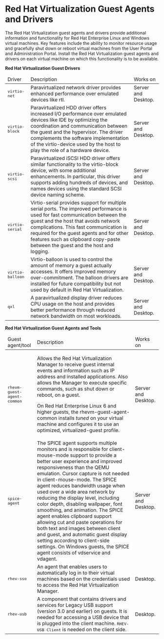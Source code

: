 # Red Hat Virtualization Guest Agents and Drivers

The Red Hat Virtualization guest agents and drivers provide additional information and functionality for Red Hat Enterprise Linux and Windows virtual machines. Key features include the ability to monitor resource usage and gracefully shut down or reboot virtual machines from the User Portal and Administration Portal. Install the Red Hat Virtualization guest agents and drivers on each virtual machine on which this functionality is to be available.

**Red Hat Virtualization Guest Drivers**

<table>
 <thead>
  <tr>
   <td>Driver</td>
   <td>Description</td>
   <td>Works on</td>
  </tr>
 </thead>
 <tbody>
  <tr>
   <td><tt>virtio-net</tt></td>
   <td>Paravirtualized network driver provides enhanced performance over emulated devices like rtl.</td>
   <td>Server and Desktop.</td>
  </tr>
  <tr>
   <td><tt>virtio-block</tt></td>
   <td>Paravirtualized HDD driver offers increased I/O performance over emulated devices like IDE by optimizing the coordination and communication between the guest and the hypervisor. The driver complements the software implementation of the virtio-device used by the host to play the role of a hardware device.</td>
   <td>Server and Desktop.</td>
  </tr>
  <tr>
   <td><tt>virtio-scsi</tt></td>
   <td>Paravirtualized iSCSI HDD driver offers similar functionality to the virtio-block device, with some additional enhancements. In particular, this driver supports adding hundreds of devices, and names devices using the standard SCSI device naming scheme.</td>
   <td>Server and Desktop.</td>
  </tr>
  <tr>
   <td><tt>virtio-serial</tt></td>
   <td>Virtio-serial provides support for multiple serial ports. The improved performance is used for fast communication between the guest and the host that avoids network complications. This fast communication is required for the guest agents and for other features such as clipboard copy-paste between the guest and the host and logging.</td>
   <td>Server and Desktop.</td>
  </tr>
  <tr>
   <td><tt>virtio-balloon</tt></td>
   <td>Virtio-balloon is used to control the amount of memory a guest actually accesses. It offers improved memory over-commitment. The balloon drivers are installed for future compatibility but not used by default in Red Hat Virtualization.</td>
   <td>Server and Desktop.</td>
  </tr>
  <tr>
   <td><tt>qxl</tt></td>
   <td>A paravirtualized display driver reduces CPU usage on the host and provides better performance through reduced network bandwidth on most workloads.</td>
   <td>Server and Desktop.</td>
  </tr>
 </tbody>
</table>

**Red Hat Virtualization Guest Agents and Tools**

<table>
 <thead>
  <tr>
   <td>Guest agent/tool</td>
   <td>Description</td>
   <td>Works on</td>
  </tr>
 </thead>
 <tbody>
  <tr>
   <td><tt>rhevm-guest-agent-common</tt></td>
   <td>
    <p>Allows the Red Hat Virtualization Manager to receive guest internal events and information such as IP address and installed applications. Also allows the Manager to execute specific commands, such as shut down or reboot, on a guest.</p>
    <p>On Red Hat Enterprise Linux 6 and higher guests, the rhevm-guest-agent-common installs <i>tuned</i> on your virtual machine and configures it to use an optimized, virtualized-guest profile.</p>
   </td>
   <td>Server and Desktop.</td>
  </tr>
  <tr>
   <td><tt>spice-agent</tt></td>
   <td>The SPICE agent supports multiple monitors and is responsible for client-mouse-mode support to provide a better user experience and improved responsiveness than the QEMU emulation. Cursor capture is not needed in client-mouse-mode. The SPICE agent reduces bandwidth usage when used over a wide area network by reducing the display level, including color depth, disabling wallpaper, font smoothing, and animation. The SPICE agent enables clipboard support allowing cut and paste operations for both text and images between client and guest, and automatic guest display setting according to client-side settings. On Windows guests, the SPICE agent consists of vdservice and vdagent.</td>
   <td>Server and Desktop.</td>
  </tr>
  <tr>
   <td><tt>rhev-sso</tt></td>
   <td>An agent that enables users to automatically log in to their virtual machines based on the credentials used to access the Red Hat Virtualization Manager.</td>
   <td>Desktop.</td>
  </tr>
  <tr>
   <td><tt>rhev-usb</tt></td>
   <td>A component that contains drivers and services for Legacy USB support (version 3.0 and earlier) on guests. It is needed for accessing a USB device that is plugged into the client machine. <tt>RHEV-USB Client</tt> is needed on the client side.</td>
   <td>Desktop.</td>
  </tr>
 </tbody>
</table>

